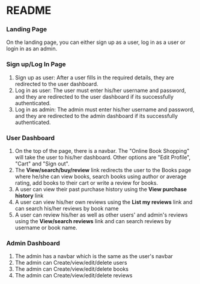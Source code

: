 # README

### Landing Page
On the landing page, you can either sign up as a user, log in as a user or login in as an admin.

### Sign up/Log In Page
1. Sign up as user: After a user fills in the required details, they are redirected to the user dashboard.
2. Log in as user: The user must enter his/her username and password, and they are redirected to the user dashboard if its successfully authenticated.
3. Log in as admin: The admin must enter his/her username and password, and they are redirected to the admin dashboard if its successfully authenticated.

### User Dashboard
1. On the top of the page, there is a navbar. The "Online Book Shopping" will take the user to his/her dashboard. Other options are "Edit Profile", "Cart" and "Sign out".
2. The **View/search/buy/review** link redirects the user to the Books page where he/she can view books, search books using author or average rating, add books to their cart or write a review for books.
3. A user can view their past purchase history using the **View purchase history** link
4. A user can view his/her own reviews using the **List my reviews** link and can search his/her reviews by book name
5. A user can review his/her as well as other users' and admin's reviews using the **View/search reviews** link and can search reviews by username or book name.

### Admin Dashboard
1. The admin has a navbar which is the same as the user's navbar
2. The admin can Create/view/edit/delete users
3. The admin can Create/view/edit/delete books
4. The admin can Create/view/edit/delete reviews

